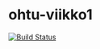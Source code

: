 # ohtu-viikko1

[![Build Status](https://travis-ci.org/Zappi/ohtu-viikko1.svg?branch=master)](https://travis-ci.org/Zappi/ohtu-viikko1)
